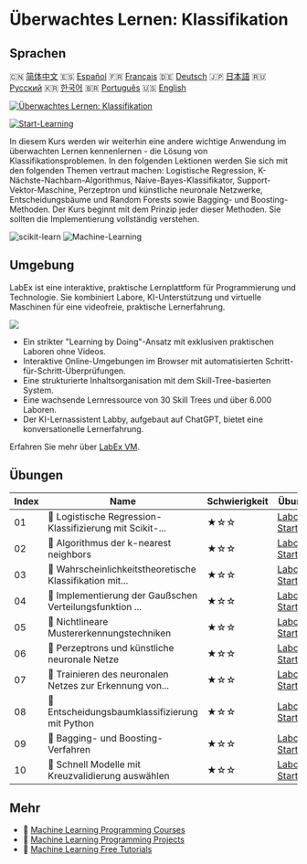 # Überwachtes Lernen: Klassifikation

## Sprachen

🇨🇳 [简体中文](README_zh.md) 🇪🇸 [Español](README_es.md) 🇫🇷 [Français](README_fr.md) 🇩🇪 [Deutsch](README_de.md) 🇯🇵 [日本語](README_ja.md) 🇷🇺 [Русский](README_ru.md) 🇰🇷 [한국어](README_ko.md) 🇧🇷 [Português](README_pt.md) 🇺🇸 [English](README.md) 

[![Überwachtes Lernen: Klassifikation](https://cover-creator.labex.io/supervised-learning-classification.png?lang=de)](https://labex.io/de/courses/supervised-learning-classification)

[![Start-Learning](https://img.shields.io/badge/Start-Learning-whitesmoke?style=for-the-badge)](https://labex.io/de/courses/supervised-learning-classification)

In diesem Kurs werden wir weiterhin eine andere wichtige Anwendung im überwachten Lernen kennenlernen - die Lösung von Klassifikationsproblemen. In den folgenden Lektionen werden Sie sich mit den folgenden Themen vertraut machen: Logistische Regression, K-Nächste-Nachbarn-Algorithmus, Naive-Bayes-Klassifikator, Support-Vektor-Maschine, Perzeptron und künstliche neuronale Netzwerke, Entscheidungsbäume und Random Forests sowie Bagging- und Boosting-Methoden. Der Kurs beginnt mit dem Prinzip jeder dieser Methoden. Sie sollten die Implementierung vollständig verstehen.

![scikit-learn](https://img.shields.io/badge/scikit-learn-whitesmoke?style=for-the-badge&logo=scikit-learn)
![Machine-Learning](https://img.shields.io/badge/Machine-Learning-whitesmoke?style=for-the-badge&logo=machine-learning)


## Umgebung

LabEx ist eine interaktive, praktische Lernplattform für Programmierung und Technologie. Sie kombiniert Labore, KI-Unterstützung und virtuelle Maschinen für eine videofreie, praktische Lernerfahrung.

![](https://tutorial-screenshot.getvm.io/images/vm-1725247253.png)

- Ein strikter "Learning by Doing"-Ansatz mit exklusiven praktischen Laboren ohne Videos.
- Interaktive Online-Umgebungen im Browser mit automatisierten Schritt-für-Schritt-Überprüfungen.
- Eine strukturierte Inhaltsorganisation mit dem Skill-Tree-basierten System.
- Eine wachsende Lernressource von 30 Skill Trees und über 6.000 Laboren.
- Der KI-Lernassistent Labby, aufgebaut auf ChatGPT, bietet eine konversationelle Lernerfahrung.

Erfahren Sie mehr über [LabEx VM](https://support.labex.io/using-labex/virtual-machine).

## Übungen

|   Index | Name                                                     | Schwierigkeit   | Übung                                                                                                                                |
|---------|----------------------------------------------------------|-----------------|--------------------------------------------------------------------------------------------------------------------------------------|
|      01 | 📖 Logistische Regression-Klassifizierung mit Scikit-... | ★☆☆             | <a target='_blank' href='https://labex.io/de/labs/ml-logistic-regression-classification-with-scikit-learn-20800'>Labor Starten</a>   |
|      02 | 📖 Algorithmus der k-nearest neighbors                   | ★☆☆             | <a target='_blank' href='https://labex.io/de/labs/ml-k-nearest-neighbor-algorithm-20796'>Labor Starten</a>                           |
|      03 | 📖 Wahrscheinlichkeitstheoretische Klassifikation mit... | ★☆☆             | <a target='_blank' href='https://labex.io/de/labs/ml-probabilistic-classification-with-naive-bayes-20801'>Labor Starten</a>          |
|      04 | 📖 Implementierung der Gaußschen Verteilungsfunktion ... | ★☆☆             | <a target='_blank' href='https://labex.io/de/labs/implementation-of-gaussian-distribution-function-and-draw-20786'>Labor Starten</a> |
|      05 | 📖 Nichtlineare Mustererkennungstechniken                | ★☆☆             | <a target='_blank' href='https://labex.io/de/labs/ml-nonlinear-pattern-recognition-techniques-20812'>Labor Starten</a>               |
|      06 | 📖 Perzeptrons und künstliche neuronale Netze            | ★☆☆             | <a target='_blank' href='https://labex.io/de/labs/ml-perceptron-and-artificial-neural-network-20802'>Labor Starten</a>               |
|      07 | 📖 Trainieren des neuronalen Netzes zur Erkennung von... | ★☆☆             | <a target='_blank' href='https://labex.io/de/labs/ml-train-handwritten-digits-recognition-neural-network-20814'>Labor Starten</a>    |
|      08 | 📖 Entscheidungsbaumklassifizierung mit Python           | ★☆☆             | <a target='_blank' href='https://labex.io/de/labs/ml-decision-tree-classification-with-python-20760'>Labor Starten</a>               |
|      09 | 📖 Bagging- und Boosting-Verfahren                       | ★☆☆             | <a target='_blank' href='https://labex.io/de/labs/ml-bagging-and-boosting-method-20749'>Labor Starten</a>                            |
|      10 | 📖 Schnell Modelle mit Kreuzvalidierung auswählen        | ★☆☆             | <a target='_blank' href='https://labex.io/de/labs/ml-quickly-select-models-with-cross-validation-20807'>Labor Starten</a>            |

## Mehr

- 🔗 [Machine Learning Programming Courses](https://github.com/labex-labs/awesome-programming-courses)
- 🔗 [Machine Learning Programming Projects](https://github.com/labex-labs/awesome-programming-projects)
- 🔗 [Machine Learning Free Tutorials](https://github.com/labex-labs/ml-free-tutorials)

